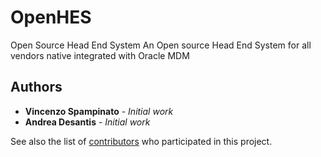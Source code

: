 # OpenHES
Open Source Head End System
An Open source Head End System for all vendors native integrated with Oracle MDM

## Authors

* **Vincenzo Spampinato** - *Initial work*
* **Andrea Desantis** - *Initial work*

See also the list of [contributors](https://github.com/your/project/contributors) who participated in this project.
